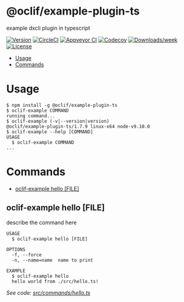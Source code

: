 @oclif/example-plugin-ts
========================

example dxcli plugin in typescript

[![Version](https://img.shields.io/npm/v/@oclif/example-plugin-ts.svg)](https://npmjs.org/package/@oclif/example-plugin-ts)
[![CircleCI](https://circleci.com/gh/oclif/example-plugin-ts/tree/master.svg?style=shield)](https://circleci.com/gh/oclif/example-plugin-ts/tree/master)
[![Appveyor CI](https://ci.appveyor.com/api/projects/status/github/oclif/example-plugin-ts?branch=master&svg=true)](https://ci.appveyor.com/project/oclif/example-plugin-ts/branch/master)
[![Codecov](https://codecov.io/gh/oclif/example-plugin-ts/branch/master/graph/badge.svg)](https://codecov.io/gh/oclif/example-plugin-ts)
[![Downloads/week](https://img.shields.io/npm/dw/@oclif/example-plugin-ts.svg)](https://npmjs.org/package/@oclif/example-plugin-ts)
[![License](https://img.shields.io/npm/l/@oclif/example-plugin-ts.svg)](https://github.com/oclif/example-plugin-ts/blob/master/package.json)

<!-- toc -->
* [Usage](#usage)
* [Commands](#commands)
<!-- tocstop -->
# Usage
<!-- usage -->
```sh-session
$ npm install -g @oclif/example-plugin-ts
$ oclif-example COMMAND
running command...
$ oclif-example (-v|--version|version)
@oclif/example-plugin-ts/1.7.9 linux-x64 node-v9.10.0
$ oclif-example --help [COMMAND]
USAGE
  $ oclif-example COMMAND
...
```
<!-- usagestop -->
# Commands
<!-- commands -->
* [oclif-example hello [FILE]](#oclif-example-hello-file)

## oclif-example hello [FILE]

describe the command here

```
USAGE
  $ oclif-example hello [FILE]

OPTIONS
  -f, --force
  -n, --name=name  name to print

EXAMPLE
  $ oclif-example hello
  hello world from ./src/hello.ts!
```

_See code: [src/commands/hello.ts](https://github.com/oclif/example-plugin-ts/blob/v1.7.9/src/commands/hello.ts)_
<!-- commandsstop -->
